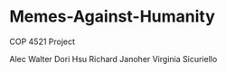 # Memes-Against-Humanity
COP 4521 Project

Alec Walter
Dori Hsu
Richard Janoher
Virginia Sicuriello

